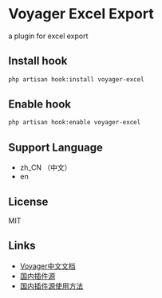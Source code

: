 # Voyager Excel Export

a plugin for excel export 

## Install hook

```bash
php artisan hook:install voyager-excel
```

## Enable hook

```bash
php artisan hook:enable voyager-excel
```

## Support Language

- zh_CN （中文）
- en 

## License

MIT

## Links

- [Voyager中文文档](http://doc.laravel-voyager.cn/)
- [国内插件源](http://satisfy.xiaoqiezi.top)
- [国内插件源使用方法](http://doc.laravel-voyager.cn/getting-started/installation.html#%E5%AE%89%E8%A3%85%E4%B8%AD%E6%96%87%E8%AF%AD%E8%A8%80%E5%8C%85)